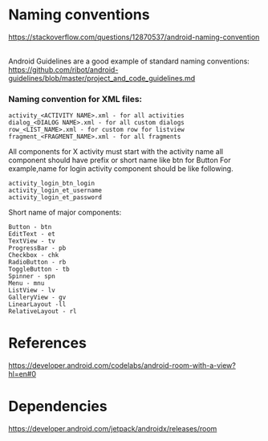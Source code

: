 # Naming conventions
https://stackoverflow.com/questions/12870537/android-naming-convention

<br>Android Guidelines are a good example of standard naming conventions:
<br>https://github.com/ribot/android-guidelines/blob/master/project_and_code_guidelines.md
### Naming convention for XML files:

```text
activity_<ACTIVITY NAME>.xml - for all activities
dialog_<DIALOG NAME>.xml - for all custom dialogs
row_<LIST_NAME>.xml - for custom row for listview
fragment_<FRAGMENT_NAME>.xml - for all fragments
```
All components for X activity must start with the activity name all component should have prefix or short name like btn for Button For example,name for login activity component should be like following.
```text
activity_login_btn_login
activity_login_et_username
activity_login_et_password
```
Short name of major components:
```text
Button - btn
EditText - et
TextView - tv
ProgressBar - pb
Checkbox - chk
RadioButton - rb
ToggleButton - tb
Spinner - spn
Menu - mnu
ListView - lv
GalleryView - gv
LinearLayout -ll
RelativeLayout - rl
```


# References
https://developer.android.com/codelabs/android-room-with-a-view?hl=en#0

# Dependencies
https://developer.android.com/jetpack/androidx/releases/room
